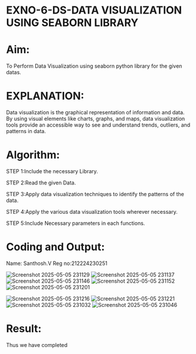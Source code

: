 # EXNO-6-DS-DATA VISUALIZATION USING SEABORN LIBRARY

# Aim:
  To Perform Data Visualization using seaborn python library for the given datas.

# EXPLANATION:
Data visualization is the graphical representation of information and data. By using visual elements like charts, graphs, and maps, data visualization tools provide an accessible way to see and understand trends, outliers, and patterns in data.

# Algorithm:
STEP 1:Include the necessary Library.

STEP 2:Read the given Data.

STEP 3:Apply data visualization techniques to identify the patterns of the data.

STEP 4:Apply the various data visualization tools wherever necessary.

STEP 5:Include Necessary parameters in each functions.

# Coding and Output:
Name: Santhosh.V
Reg no:212224230251

![Screenshot 2025-05-05 231129](https://github.com/user-attachments/assets/a3af1bb0-2078-450b-a981-5d629678f0ba)
![Screenshot 2025-05-05 231137](https://github.com/user-attachments/assets/0538f8ad-09fa-4d5b-bf48-96aa95f65739)
![Screenshot 2025-05-05 231146](https://github.com/user-attachments/assets/c8a5642f-0cb4-4044-bad9-e5e4af156ff0)
![Screenshot 2025-05-05 231152](https://github.com/user-attachments/assets/5d38c229-02b8-4ab4-94fe-01a694bb6bdb)
![Screenshot 2025-05-05 231201](https://github.com/user-attachments/assets/67b20b63-30f3-4e36-8537-586c0b5f54d8)

![Screenshot 2025-05-05 231216](https://github.com/user-attachments/assets/9f006d3b-ef56-4f31-a2e7-289ece3c07f5)
![Screenshot 2025-05-05 231221](https://github.com/user-attachments/assets/75b47570-a843-47a0-9a00-4f0fdf1b6534)
![Screenshot 2025-05-05 231032](https://github.com/user-attachments/assets/c9f3e3ee-4fc1-489d-ad91-898dc308f453)
![Screenshot 2025-05-05 231046](https://github.com/user-attachments/assets/be61579b-6f69-4dfc-aec2-9277ed854484)

# Result:
 Thus we have completed

